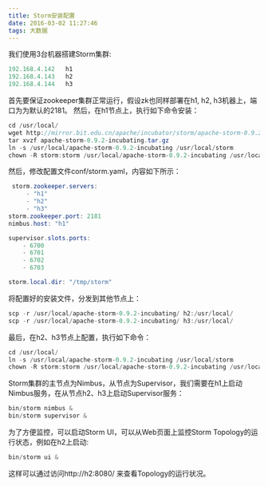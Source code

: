 ```yaml
---
title: Storm安装配置
date: 2016-03-02 11:27:46
tags: 大数据
---
```

我们使用3台机器搭建Storm集群:
```java
192.168.4.142   h1
192.168.4.143   h2
192.168.4.144   h3
```
首先要保证zookeeper集群正常运行，假设zk也同样部署在h1, h2, h3机器上，端口为为默认的2181。
然后，在h1节点上，执行如下命令安装：
```java
cd /usr/local/
wget http://mirror.bit.edu.cn/apache/incubator/storm/apache-storm-0.9.2-incubating/apache-storm-0.9.2-incubating.tar.gz
tar xvzf apache-storm-0.9.2-incubating.tar.gz
ln -s /usr/local/apache-storm-0.9.2-incubating /usr/local/storm
chown -R storm:storm /usr/local/apache-storm-0.9.2-incubating /usr/local/storm
```
然后，修改配置文件conf/storm.yaml，内容如下所示：
```java
 storm.zookeeper.servers:
     - "h1"
     - "h2"
     - "h3"
storm.zookeeper.port: 2181
nimbus.host: "h1"

supervisor.slots.ports:
    - 6700
    - 6701
    - 6702
    - 6703

storm.local.dir: "/tmp/storm"
```

将配置好的安装文件，分发到其他节点上：
```java
scp -r /usr/local/apache-storm-0.9.2-incubating/ h2:/usr/local/
scp -r /usr/local/apache-storm-0.9.2-incubating/ h3:/usr/local/
```
最后，在h2、h3节点上配置，执行如下命令：
```java
cd /usr/local/
ln -s /usr/local/apache-storm-0.9.2-incubating /usr/local/storm
chown -R storm:storm /usr/local/apache-storm-0.9.2-incubating /usr/local/storm
```

Storm集群的主节点为Nimbus，从节点为Supervisor，我们需要在h1上启动Nimbus服务，在从节点h2、h3上启动Supervisor服务：
```java
bin/storm nimbus &
bin/storm supervisor &
```

为了方便监控，可以启动Storm UI，可以从Web页面上监控Storm Topology的运行状态，例如在h2上启动:
```java
bin/storm ui &
```
这样可以通过访问http://h2:8080/ 来查看Topology的运行状况。